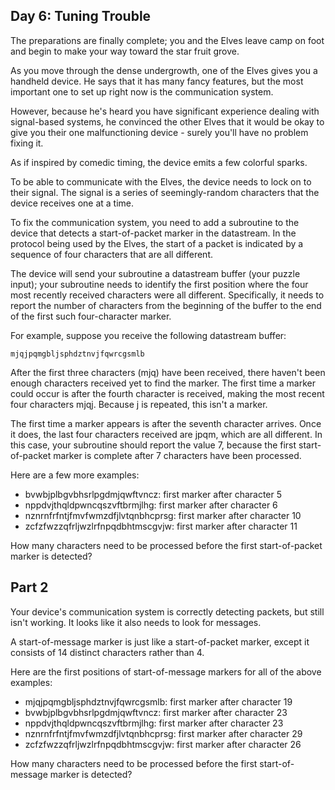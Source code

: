 ## Day 6: Tuning Trouble

The preparations are finally complete; you and the Elves leave camp on foot and begin to make your way toward the star fruit grove.

As you move through the dense undergrowth, one of the Elves gives you a handheld device. He says that it has many fancy features, but the most important one to set up right now is the communication system.

However, because he's heard you have significant experience dealing with signal-based systems, he convinced the other Elves that it would be okay to give you their one malfunctioning device - surely you'll have no problem fixing it.

As if inspired by comedic timing, the device emits a few colorful sparks.

To be able to communicate with the Elves, the device needs to lock on to their signal. The signal is a series of seemingly-random characters that the device receives one at a time.

To fix the communication system, you need to add a subroutine to the device that detects a start-of-packet marker in the datastream. In the protocol being used by the Elves, the start of a packet is indicated by a sequence of four characters that are all different.

The device will send your subroutine a datastream buffer (your puzzle input); your subroutine needs to identify the first position where the four most recently received characters were all different. Specifically, it needs to report the number of characters from the beginning of the buffer to the end of the first such four-character marker.

For example, suppose you receive the following datastream buffer:

```
mjqjpqmgbljsphdztnvjfqwrcgsmlb
```

After the first three characters (mjq) have been received, there haven't been enough characters received yet to find the marker. The first time a marker could occur is after the fourth character is received, making the most recent four characters mjqj. Because j is repeated, this isn't a marker.

The first time a marker appears is after the seventh character arrives. Once it does, the last four characters received are jpqm, which are all different. In this case, your subroutine should report the value 7, because the first start-of-packet marker is complete after 7 characters have been processed.

Here are a few more examples:

  - bvwbjplbgvbhsrlpgdmjqwftvncz: first marker after character 5
  - nppdvjthqldpwncqszvftbrmjlhg: first marker after character 6
  - nznrnfrfntjfmvfwmzdfjlvtqnbhcprsg: first marker after character 10
  - zcfzfwzzqfrljwzlrfnpqdbhtmscgvjw: first marker after character 11

How many characters need to be processed before the first start-of-packet marker is detected?

## Part 2

Your device's communication system is correctly detecting packets, but still isn't working. It looks like it also needs to look for messages.

A start-of-message marker is just like a start-of-packet marker, except it consists of 14 distinct characters rather than 4.

Here are the first positions of start-of-message markers for all of the above examples:

  - mjqjpqmgbljsphdztnvjfqwrcgsmlb: first marker after character 19
  - bvwbjplbgvbhsrlpgdmjqwftvncz: first marker after character 23
  - nppdvjthqldpwncqszvftbrmjlhg: first marker after character 23
  - nznrnfrfntjfmvfwmzdfjlvtqnbhcprsg: first marker after character 29
  - zcfzfwzzqfrljwzlrfnpqdbhtmscgvjw: first marker after character 26
  
How many characters need to be processed before the first start-of-message marker is detected?
